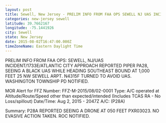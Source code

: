 ```yaml
---
layout: post
title: Sewell, New Jersey - PRELIM INFO FROM FAA OPS SEWELL NJ UAS INCIDENT 1733E ATLANTIC CITY APPROACH REPORTED PIPER
categories: new-jersey sewell
latitude: 39.7662167
longitude: -75.1441926
city: Sewell
state: New Jersey
date: 2015-08-02T16:47:00.000Z
timeZoneName: Eastern Daylight Time
---
```


PRELIM INFO FROM FAA OPS: SEWELL, NJ/UAS INCIDENT/1733E/ATLANTIC CITY APPROACH REPORTED PIPER PA28, SEEING A BLACK UAS WHILE HEADING SOUTHEAST BOUND AT 1,000 FEET 25 NW SEWELL ARPT. N4315F TURNED TO AVOID UAS. WASHINGTON TOWNSHIP PD NOTIFIED.


MOR Alert for FFZ
Number: FFZ-M-2015/08/02-0001
Type: A/C operated at Altitude/Route/Speed other than expected/intended (Includes TCAS RA - No Loss/spillout)
Date/Time: Aug 2, 2015 - 2047Z
A/C: (P28A)

Summary: P28A REPORTED SEEING A DRONE AT 050 FEET PXR03023. NO EVASIVE ACTION TAKEN. ROC NOTIFIED.